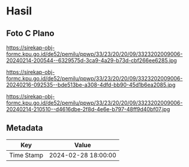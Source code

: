 # Hasil

## Foto C Plano

https://sirekap-obj-formc.kpu.go.id/de52/pemilu/ppwp/33/23/20/20/09/3323202009006-20240214-200544--6329575d-3ca9-4a29-b73d-cbf266ee6285.jpg

https://sirekap-obj-formc.kpu.go.id/de52/pemilu/ppwp/33/23/20/20/09/3323202009006-20240216-092535--bde513be-a308-4dfd-bb90-45d1b6ea2085.jpg

https://sirekap-obj-formc.kpu.go.id/de52/pemilu/ppwp/33/23/20/20/09/3323202009006-20240214-210510--d4616dbe-2f8d-4e6e-b797-48ff9d40bf07.jpg


## Metadata

| Key        | Value               |
| ---------- | ------------------- |
| Time Stamp | 2024-02-28 18:00:00 |



